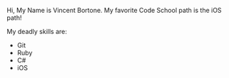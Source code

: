 Hi, My Name is Vincent Bortone.
My favorite Code School path is the iOS path!

My deadly skills are:
* Git
* Ruby
* C#
* iOS